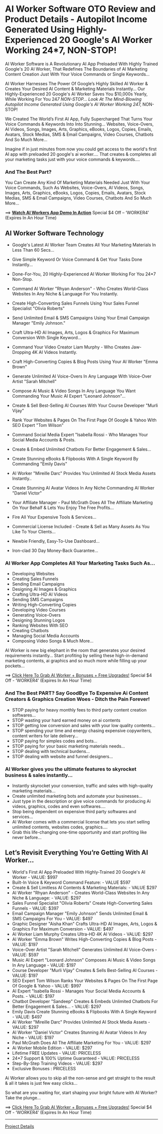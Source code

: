 # AI Worker Software OTO Review and Product Details - Autopilot Income Generated Using Highly-Experienced 20 Google's AI Worker Working 24*7, NON-STOP!

AI Worker Software is A Revolutionary AI App Preloaded With Highly Trained Google's 20 AI Worker, That Redefines The Boundaries of  AI Marketing Content Creation Just With Your Voice Commands or Single Keywords...

AI Worker Harnesses The Power Of Google’s Highly Skilled AI Worker & Creates Your Desired AI Content & Marketing Materials Instantly…
Our Highly-Experienced 20 Google's AI Worker Saves You $10,000s Yearly, While Working For You 24*7 NON-STOP...
Look At The Mind-Blowing Autopilot Income Generated Using Google's AI Worker Working 24*7, NON-STOP!

We Created The World’s First AI App, Fully Supercharged That Turns Your  Voice Commands & Keywords Into Into Stunning… Websites, Voice-Overs, AI Videos, Songs, Images, Arts, Graphics, eBooks, Logos, Copies, Emails, Avatars, Stock Medias, SMS & Email Campaigns, Video Courses, Chatbots And So Much More…

Imagine if in just minutes from now you could get access to the world's first AI app with preloaded 20 google's ai worker.... That creates & completes all your marketing tasks just with your voice commands & keywords....

### And The Best Part?
You  Can Create Any Kind Of Marketing Materials Needed Just With Your Voice Commands, Such As Websites, Voice-Overs, AI Videos, Songs, Images, Arts, Graphics, eBooks, Logos, Copies, Emails, Avatars, Stock Medias, SMS & Email Campaigns, Video Courses, Chatbots And So Much More…

==> [**Watch AI Workers App Demo In Action**](https://warriorplus.com/o2/a/tsl00b9/0)
Special $4 Off – ‘WORKER4’ (Expires In An Hour Time)

## AI Worker Software Technology

- Google's Latest AI Worker Team Creates All Your Marketing Materials In Less Than 60 Secs...

- Give Simple Keyword Or Voice Command & Get Your Tasks Done Instantly... 

- Done-For-You, 20 Highly-Experienced AI Worker Working For You 24*7 Non-Stop.

- Command AI Worker "Rhyan Anderson" - Who Creates World-Class Websites In Any Niche & Language For You Instantly.

- Create High-Converting Sales Funnels Using Your Sales Funnel Specialist "Olivia Roberts"

- Send Unlimited Email & SMS Campaigns Using Your Email Campaign Manager "Emily Johnson."

- Craft Ultra-HD AI Images, Arts, Logos & Graphics For Maximum Conversion With Single Keyword…

- Command Your Video Creator Liam Murphy - Who Creates Jaw-Dropping 4K AI Videos Instantly.

- Craft High-Converting Copies & Blog Posts Using Your AI Worker "Emma Brown"

- Generate Unlimited AI Voice-Overs In Any Language With Voice-Over Artist "Sarah Mitchell"

- Compose Ai Music & Video Songs In Any Language You Want Commanding Your Music AI Expert "Leonard Johnson"…

- Create & Sell Best-Selling AI Courses With Your Course Developer "Murli Vijay"

- Rank Your Websites & Pages On The First Page Of Google & Yahoo With SEO Expert "Tom Wilson"

- Command Social Media Expert "Isabella Rossi -  Who Manages Your Social Media Accounts & Posts.

- Create & Embed Unlimited Chatbots For Better Engagement & Sales...

- Create Stunning eBooks & Flipbooks With A Single Keyword By Commanding "Emily Davis"

- AI Worker "Mireille Darc" Provides You Unlimited AI Stock Media Assets Instantly..

- Create Stunning AI Avatar Videos In Any Niche Commanding AI Worker "Daniel Victor"

- Your Affiliate Manager - Paul McGrath Does All The Affiliate Marketing On Your Behalf & Lets You Enjoy The Free Profits…

- Fire All Your Expensive Tools & Services...

- Commercial License Included - Create & Sell as Many Assets As You Like To Your Clients...

- Newbie Friendly, Easy-To-Use Dashboard...

- Iron-clad 30 Day Money-Back Guarantee...


### AI Worker App Completes All Your Marketing Tasks Such As…
-  Developing Websites
-  Creating Sales Funnels
-  Sending Email Campaigns
-  Designing AI Images & Graphics 
-  Crafting Ultra-HD AI Videos
-  Sending SMS Campaigns
-  Writing High-Converting Copies
-  Developing Video Courses
-  Generating Voice-Overs
-  Designing Stunning Logos
-  Ranking Websites With SEO
-  Creating Chatbots
-  Managing Social Media Accounts
-  Composing Video Songs & Much More...
  
AI Worker is new big elephant in the room that generates your desired requirements instantly…
Start profiting by selling these high-in-demand marketing contents, ai graphics and so much more while filling up your pockets… 

==> [Click Here To Grab AI Worker + Bonuses + Free Upgrades!](https://warriorplus.com/o2/a/tsl00b9/0)
Special $4 Off - ‘WORKER4’ (Expires In An Hour Time)


### And The Best PART? Say GoodBye To Expensive Ai Content Creators & Graphics Creation Woes - Ditch the Pain Forever!

- STOP paying for heavy monthly fees to third party content creation softwares...
- STOP wasting your hard earned money on ai contents
- STOP getting low conversion and sales with your low quality contents…
- STOP spending your time and energy chasing expensive copywriters, content writers for late delivery…
- STOP paying for simples codes and bots… 
- STOP paying for your basic marketing materials needs…
- STOP dealing with technical burdens… 
- STOP dealing with website and funnel designers...

### AI Worker gives you the ultimate features to skyrocket business & sales instantly...

- Instantly skyrocket your conversion, traffic and sales with high-quality marketing materials…
- Create unlimited marketing bots and automate your businesses...
- Just type in the description or give voice commands for producing Ai videos, graphics, codes and even softwares....
- Stop being dependent on expensive third party softwares and services...
- AI Worker comes with a commercial license that lets you start selling unlimited contents, websites codes, graphics....
- Grab this life-changing one-time opportunity and start profiting like never before...


## Let’s Revisit Everything You’re Getting With AI Worker...

- World's First AI App Preloaded With Highly-Trained 20 Google's AI Worker - VALUE: $997
- Built-In Voice & Keyword Command Feature: - VALUE $597
- Create & Sell Limitless AI Contents & Marketing Materials: - VALUE $297
- AI Worker "Rhyan Anderson" - Creates World-Class Websites In Any Niche & Language: - VALUE: $297
- Sales Funnel Specialist "Olivia Roberts" Create High-Converting Sales Funnels - VALUE: $397
- Email Campaign Manager "Emily Johnson" Sends Unlimited Email & SMS Campaigns For You - VALUE: $497
- Graphic Designer "Aisha Khan" Crafts Ultra-HD AI Images, Arts, Logos & Graphics For Maximum Conversion - VALUE: $497
- AI Worker Liam Murphy Creates Ultra-HD 4K AI Videos - VALUE: $297
- AI Worker "Emma Brown" Writes High-Converting Copies & Blog Posts - VALUE: $197
- Voice-Over Artist "Sarah Mitchell" Generates Unlimited AI Voice-Overs - VALUE: $597
- Music AI Expert "Leonard Johnson" Composes Ai Music & Video Songs In Any Language - VALUE: $197
- Course Developer "Murli Vijay" Creates & Sells Best-Selling AI Courses - VALUE: $197
- SEO Expert Tom Wilson Ranks Your Websites & Pages On The First Page Of Google & Yahoo - VALUE: $997
- AI Expert "Isabella Rossi - Manages Your Social Media Accounts & Posts. - VALUE: $197
- Chatbot Developer "Sandeep" Creates & Embeds Unlimited Chatbots For Better Engagement & Sales... - VALUE: $297
- Emily Davis Create Stunning eBooks & Flipbooks With A Single Keyword - VALUE: $497 
- AI Worker "Mireille Darc" Provides Unlimited AI Stock Media Assets - VALUE: $297
- AI Worker "Daniel Victor" Creates Stunning AI Avatar Videos In Any Niche - VALUE: $197
- Paul McGrath Does All The Affiliate Marketing For You - VALUE: $297
- Ai Worker Mobile Edition - VALUE: $297
- Lifetime FREE Updates - VALUE: PRICELESS
- 24*7 Support & 100% Uptime Guaranteed - VALUE: PRICELESS
- Step-By-Step Training Videos - VALUE: $297
- Exclusive Bonuses : PRICELESS

Ai Worker allows you to skip all the non-sense and get straight to the result & all it takes is just few easy clicks…

So what are you waiting for, start shaping your bright future with AI Worker? Take the plunge…

==> [Click Here To Grab AI Worker + Bonuses + Free Upgrades!](https://warriorplus.com/o2/a/tsl00b9/0)
Special $4 Off - ‘WORKER4’ (Expires In An Hour Time)

---

[Project Details](https://jvupsell.com/2025/02/ai-worker-software-oto-review/)

